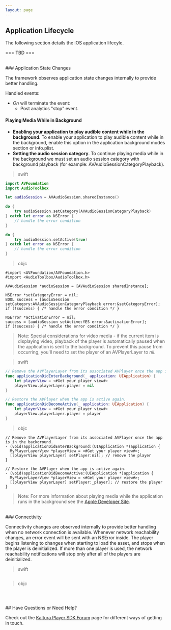 ```yaml
---
layout: page
---
```


## Application Lifecycle  

The following section details the iOS application lifecyle.

=== TBD ===

</br>
### Application State Changes

The framework observes application state changes internally to provide better handling.

Handled events:
* *On* will terminate the event:
	* Post analytics "stop" event.

#### Playing Media While in Background

* **Enabling your application to play audible content while in the background**. To enable your application to play audible content while in the background, enable this option in the application background modes section or info.plist.
* **Setting the audio session category**. To continue playing media while in the background we must set an audio session category with background playback (for example: AVAudioSessionCategoryPlayback).

>swift

```swift
import AVFoundation
import AudioToolbox

let audioSession = AVAudioSession.sharedInstance()

do {
    try audioSession.setCategory(AVAudioSessionCategoryPlayback)
} catch let error as NSError {
    // handle the error condition
}

do {
    try audioSession.setActive(true)
} catch let error as NSError {
    // handle the error condition
}
```
>objc

```objc
#import <AVFoundation/AVFoundation.h>
#import <AudioToolbox/AudioToolbox.h>
 
AVAudioSession *audioSession = [AVAudioSession sharedInstance];
 
NSError *setCategoryError = nil;
BOOL success = [audioSession setCategory:AVAudioSessionCategoryPlayback error:&setCategoryError];
if (!success) { /* handle the error condition */ }
 
NSError *activationError = nil;
success = [audioSession setActive:YES error:&activationError];
if (!success) { /* handle the error condition */ }
```

>Note: Special considerations for video media - if the current item is displaying video, playback of the player is automatically paused when the application is sent to the background. To prevent this pause from occurring, you'll need to set the player of an AVPlayerLayer to *nil*.

>swift

```swift
// Remove the AVPlayerLayer from its associated AVPlayer once the app is in the background.
func applicationDidEnterBackground(_ application: UIApplication) {
    let playerView = <#Get your player view#>
    playerView.playerLayer.player = nil
}

// Restore the AVPlayer when the app is active again.
func applicationDidBecomeActive(_ application: UIApplication) {
    let playerView = <#Get your player view#>
    playerView.playerLayer.player = player
}
```
>objc

```objc
// Remove the AVPlayerLayer from its associated AVPlayer once the app is in the background.
- (void)applicationDidEnterBackground:(UIApplication *)application {
  MyPlayerLayerView *playerView = <#Get your player view#>;
  [[playerView playerLayer] setPlayer:nil]; // remove the player
}
 
// Restore the AVPlayer when the app is active again.
- (void)applicationDidBecomeActive:(UIApplication *)application {
  MyPlayerLayerView *playerView = <#Get your player view#>;
  [[playerView playerLayer] setPlayer:_player]; // restore the player
}
```

> Note: For more information about playing media while the application runs in the background see the [Apple Developer Site](https://developer.apple.com/library/content/qa/qa1668/_index.html).

</br>
### Connectivity

Connectivity changes are observed internally to provide better handling when no network connection is available.
Whenever network reachability changes, an error event will be sent with an NSError inside.
The player begins listening to changes when starting to load the asset, and stops when the player is deinitialized.
If more than one player is used, the network reachability notifications will stop only after all of the players are deinitialized.

>swift

```swift


```
>objc

```objc


```
</br>
## Have Questions or Need Help?

Check out the [Kaltura Player SDK Forum](https://forum.kaltura.org/c/playkit) page for different ways of getting in touch.
